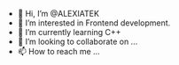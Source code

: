 - 👋 Hi, I’m @ALEXIATEK
- 👀 I’m interested in Frontend development.
- 🌱 I’m currently learning C++
- 💞️ I’m looking to collaborate on ...
- 📫 How to reach me ...

<!---
ALEXIATEK/ALEXIATEK is a ✨ special ✨ repository because its `README.md` (this file) appears on your GitHub profile.
You can click the Preview link to take a look at your changes.
--->
